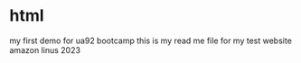 # html
my first demo for ua92 bootcamp this is my read me file for my test website amazon linus 2023
